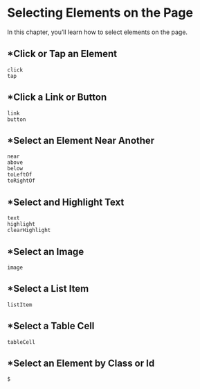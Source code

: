 Selecting Elements on the Page
==============================

In this chapter, you’ll learn how to select elements on the page.

\*Click or Tap an Element
-------------------------

    click
    tap

\*Click a Link or Button
------------------------

    link
    button

\*Select an Element Near Another
--------------------------------

    near
    above
    below
    toLeftOf
    toRightOf

\*Select and Highlight Text
---------------------------

    text
    highlight
    clearHighlight

\*Select an Image
-----------------

    image

\*Select a List Item
--------------------

    listItem

\*Select a Table Cell
---------------------

    tableCell

\*Select an Element by Class or Id
----------------------------------

    $
